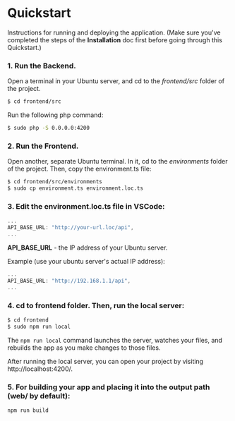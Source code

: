 # Quickstart

Instructions for running and deploying the application. (Make sure you've completed the steps of the **Installation** doc first before going through this Quickstart.)

### 1. Run the Backend.

Open a terminal in your Ubuntu server, and cd to the *frontend/src* folder of the project.
```bash
$ cd frontend/src
```
Run the following php command:
```bash
$ sudo php -S 0.0.0.0:4200
```

### 2. Run the Frontend.

Open another, separate Ubuntu terminal. In it, cd to the *environments* folder of the project. Then, copy the environment.ts file:
```bash
$ cd frontend/src/environments
$ sudo cp environment.ts environment.loc.ts
```

### 3. Edit the environment.loc.ts file in VSCode:
```js
...
API_BASE_URL: "http://your-url.loc/api",
...
```
**API_BASE_URL** - the IP address of your Ubuntu server.

Example (use your ubuntu server's actual IP address):
```js
...
API_BASE_URL: "http://192.168.1.1/api",
...
```

### 4. cd to frontend folder. Then, run the local server:
```bash
$ cd frontend
$ sudo npm run local
```
The `npm run local` command launches the server, watches your files, and rebuilds the app as you make changes to those files.

After running the local server, you can open your project by visiting http://localhost:4200/.

### 5. For building your app and placing it into the output path (web/ by default):
```bash
npm run build
```
